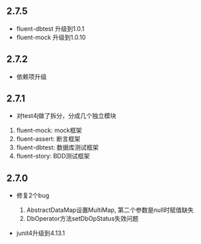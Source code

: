 ## 2.7.5
- fluent-dbtest 升级到1.0.1
- fluent-mock 升级到1.0.10

## 2.7.2
- 依赖项升级

## 2.7.1
- 对test4j做了拆分，分成几个独立模块

1. fluent-mock: mock框架
2. fluent-assert: 断言框架
3. fluent-dbtest: 数据库测试框架
4. fluent-story: BDD测试框架

## 2.7.0
- 修复2个bug
    1. AbstractDataMap设置MultiMap, 第二个参数是null时赋值缺失
    2. DbOperator方法setDbOpStatus失效问题
    
- junit4升级到4.13.1